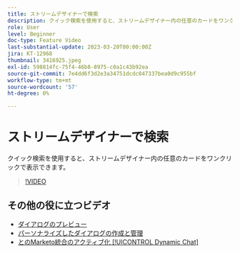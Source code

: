 ```yaml
---
title: ストリームデザイナーで検索
description: クイック検索を使用すると、ストリームデザイナー内の任意のカードをワンクリックで表示できます。
role: User
level: Beginner
doc-type: Feature Video
last-substantial-update: 2023-03-20T00:00:00Z
jira: KT-12968
thumbnail: 3416925.jpeg
exl-id: 598814fc-75f4-46b8-8975-c0a1c43b92ea
source-git-commit: 7e4dd6f3d2e3a34751dcdc047337bea0d9c955bf
workflow-type: tm+mt
source-wordcount: '57'
ht-degree: 0%

---
```


# ストリームデザイナーで検索

クイック検索を使用すると、ストリームデザイナー内の任意のカードをワンクリックで表示できます。

>[!VIDEO](https://video.tv.adobe.com/v/3416925/?quality=12&learn=on)

## その他の役に立つビデオ

* [ダイアログのプレビュー ](dialogue-preview.md)
* [パーソナライズしたダイアログの作成と管理](dialogue-management.md)
* [とのMarketo統合のアクティブ化 [!UICONTROL Dynamic Chat] ](marketo-integration.md)
